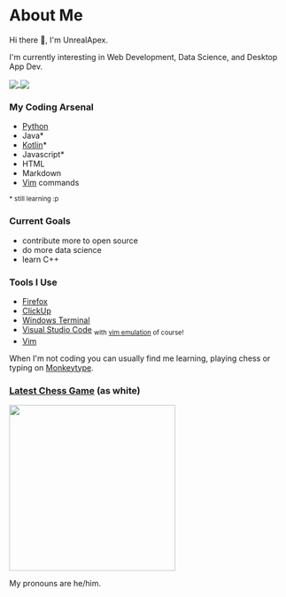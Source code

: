 # About Me

 Hi there 👋, I'm UnrealApex.
 
 I'm currently interesting in Web Development, Data Science, and Desktop App Dev.
 
<a href="https://github.com/anuraghazra/github-readme-stats">
  <img align="center" src="https://github-readme-stats.vercel.app/api?username=unrealapex&count_private=true&show_icons=true&include_all_commits&border_color=ffffff" />
</a>
<a href="https://github.com/anuraghazra/github-readme-stats">
  <img align="center" src="https://github-readme-stats.vercel.app/api/top-langs/?username=unrealapex&exclude_repo=Hello-World&border_color=ffffff" />
</a>



 ### My Coding Arsenal
 
 
- [Python](https://github.com/python/cpython)
- Java*
- [Kotlin](https://github.com/JetBrains/kotlin)*
- Javascript* 
- HTML 
- Markdown
- [Vim](https://github.com/vim/vim) commands

<sub>* still learning :p</sub>
 
 
### Current Goals

- contribute more to open source
- do more data science
- learn C++



### Tools I Use

- [Firefox](https://www.mozilla.org/en-US/firefox/new/)
- [ClickUp](https://clickup.com/)
- [Windows Terminal](https://github.com/microsoft/terminal)
- [Visual Studio Code](https://github.com/microsoft/vscode) <sub> with [vim emulation](https://github.com/VSCodeVim/Vim) of course!</sub>
- [Vim](https://github.com/vim/vim) 

 
 When I'm not coding you can usually find me learning, playing chess or typing on [Monkeytype](https://monkeytype.com/).


### [Latest Chess Game](https://www.chess.com/game/live/20286623925) (as white)
<a href="https://www.chess.com/game/live/20286623925"><img src="https://user-images.githubusercontent.com/79121360/126047381-8b5ce8e9-34f8-4087-b888-a02137f05c46.gif" height="300px" width="auto"></a>

 My pronouns are he/him.

>
<!--
**UnrealApex/UnrealApex** is a ✨ _special_ ✨ repository because its README.md (this file) appears on your GitHub profile.

Here are some ideas to get you started:

- 🔭 I’m currently working on ...
- 🌱 I’m currently learning ...
- 👯 I’m looking to collaborate on ...
- 🤔 I’m looking for help with ...
- 💬 Ask me about ...
- 📫 How to reach me: ...
- 😄 Pronouns: he\him
- ⚡ Fun fact: ...
-->



